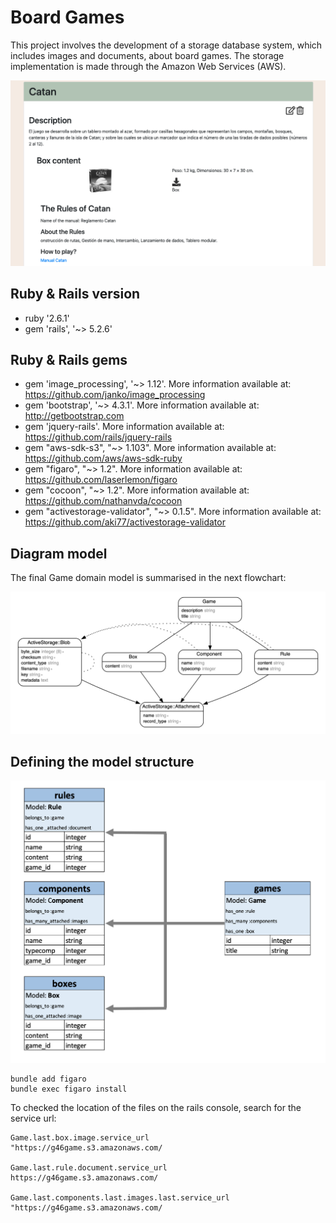 # Board Games

This project involves the development of a storage database system, which includes images and documents, about board games. The storage implementation is made through the Amazon Web Services (AWS).

![diagram](/app/assets/images/game_project.png)

## Ruby & Rails version

* ruby '2.6.1'
* gem 'rails', '~> 5.2.6'

## Ruby & Rails gems

* gem 'image_processing', '~> 1.12'. More information available at: https://github.com/janko/image_processing
* gem 'bootstrap', '~> 4.3.1'. More information available at: http://getbootstrap.com
* gem 'jquery-rails'. More information available at: https://github.com/rails/jquery-rails
* gem "aws-sdk-s3", "~> 1.103". More information available at: https://github.com/aws/aws-sdk-ruby
* gem "figaro", "~> 1.2". More information available at: https://github.com/laserlemon/figaro
* gem "cocoon", "~> 1.2". More information available at: https://github.com/nathanvda/cocoon
* gem "activestorage-validator", "~> 0.1.5". More information available at: https://github.com/aki77/activestorage-validator

## Diagram model

The final Game domain model is summarised in the next flowchart:

![diagram](/app/assets/images/game_domain_model.png)

## Defining the model structure

![diagram](/app/assets/images/game_diagram.png)

```console
bundle add figaro
bundle exec figaro install
```

To checked the location of the files on the rails console, search for the service url:

```console
Game.last.box.image.service_url
"https://g46game.s3.amazonaws.com/

Game.last.rule.document.service_url
https://g46game.s3.amazonaws.com/

Game.last.components.last.images.last.service_url
"https://g46game.s3.amazonaws.com/
```